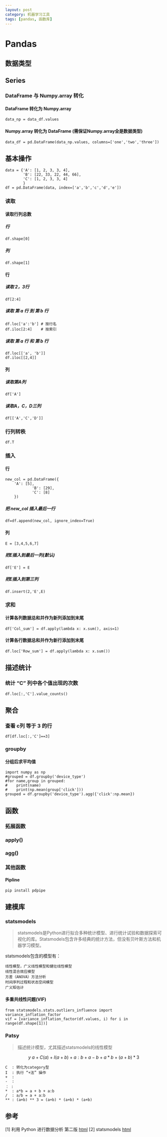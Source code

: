 ```yaml
---
layout: post
category: 机器学习工具
tags: [pandas, 函数库]
---
```


Pandas
===========

## 数据类型

## Series

### DataFrame 与 Numpy.array 转化

#### DataFrame 转化为 Numpy.array

	data_np = data_df.values

#### Numpy.array 转化为 DataFrame (需保证Numpy.array全是数据类型)

	data_df = pd.DataFrame(data_np.values, columns=['one','two','three'])

## 基本操作

	data = {'A': [1, 2, 3, 3, 4],
        	'B': [22, 33, 22, 44, 66],
        	'C': [1, 2, 3, 3, 4]      
        	}
	df = pd.DataFrame(data, index=['a','b','c','d','e'])

### 读取

#### 读取行列总数

##### 行

	df.shape[0]

##### 列

	df.shape[1]
	
#### 行

##### 读取 2，3行

	df[2:4]

##### 读取 第 a 行 到 第 b 行

	df.loc['a':'b'] # 按行名
	df.iloc[2:4]    # 按索引

##### 读取 第 a 行 和 第 b 行

	df.loc[['a', 'b']]
	df.iloc[[2,4]]

#### 列

##### 读取第A列

	df['A']

##### 读取A，C，D三列

	df[['A','C','D']]

### 行列转秩

	df.T

### 插入

#### 行

	new_col = pd.DataFrame({
		'A': [5],
                'B': [29],
                'C': [8]
		})	

##### 把 new_col 插入最后一行

	df=df.append(new_col, ignore_index=True)

#### 列

	E = [3,4,5,6,7]

##### 把E插入到最后一列(默认)

	df['E'] = E

##### 把E插入到第三列

	df.insert(2,'E',E)

### 求和

#### 计算各列数据总和并作为新列添加到末尾

	df['Col_sum'] = df.apply(lambda x: x.sum(), axis=1)

#### 计算各行数据总和并作为新行添加到末尾

	df.loc['Row_sum'] = df.apply(lambda x: x.sum())

## 描述统计

### 统计 “C” 列中各个值出现的次数

	df.loc[:,'C'].value_counts()

## 聚合

### 查看 c列 等于 3 的行

	df[df.loc[:,'C']==3]

### groupby

#### 分组后求平均值 

	import numpy as np
	#grouped = df.groupby('device_type')
	#for name,group in grouped:
	#    print(name)
	#    print(np.mean(group['click']))
	grouped = df.groupby('device_type').agg({'click':np.mean})

## 函数

### 拓展函数

### apply()

### agg()

### 其他函数

#### Pipline

	pip install pdpipe

## 建模库

### statsmodels 

> statsmodels是Python进行拟合多种统计模型、进行统计试验和数据探索可视化的库。Statsmodels包含许多经典的统计方法，但没有贝叶斯方法和机器学习模型。

statsmodels包含的模型有：

	线性模型，广义线性模型和健壮线性模型
	线性混合效应模型
	方差（ANOVA）方法分析
	时间序列过程和状态空间模型
	广义矩估计

#### 多重共线性问题(VIF)

	from statsmodels.stats.outliers_influence import variance_inflation_factor
	vif = [variance_inflation_factor(df.values, i) for i in range(df.shape[1])]
	

### Patsy

> 描述统计模型，尤其描述statsmodels的线性模型

$$
	y ~ a + C(a) + I(a+b) + a:b + a-b + a*b + (a + b) * 3
$$

	C  : 转化为category型
	I  : 执行 “+法” 操作
	+  : 
	-  :
	： : 
	*  : a*b = a + b + a:b
	/  : a/b = a + a:b
	** : (a+b) ** 3 = (a+b) * (a+b) * (a+b)

## 参考

[1] 利用 Python 进行数据分析 第二版 [html](https://wizardforcel.gitbooks.io/pyda-2e/content/13.html)
[2] statsmodels [html](https://blog.csdn.net/qq_41518277/article/details/80275280) 

